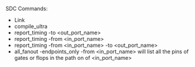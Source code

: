 SDC Commands:
- Link
- compile_ultra
- report_timing -to <out_port_name>
- report_timing -from <in_port_name>
- report_timing -from <in_port_name> -to <out_port_name>
- all_fanout -endpoints_only -from  <in_port_name> will list all the pins of gates or flops in the path on of <in_port_name>  
